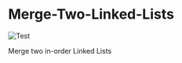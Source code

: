 # Merge-Two-Linked-Lists

![Test](https://github.com/banevare/LinkedList/workflows/Test/badge.svg)

Merge two in-order Linked Lists
